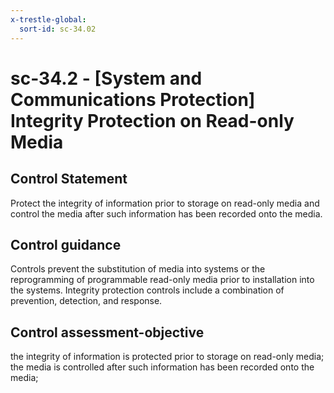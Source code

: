 ```yaml
---
x-trestle-global:
  sort-id: sc-34.02
---
```


# sc-34.2 - \[System and Communications Protection\] Integrity Protection on Read-only Media

## Control Statement

Protect the integrity of information prior to storage on read-only media and control the media after such information has been recorded onto the media.

## Control guidance

Controls prevent the substitution of media into systems or the reprogramming of programmable read-only media prior to installation into the systems. Integrity protection controls include a combination of prevention, detection, and response.

## Control assessment-objective

the integrity of information is protected prior to storage on read-only media;
the media is controlled after such information has been recorded onto the media;
